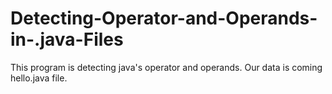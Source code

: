 # Detecting-Operator-and-Operands-in-.java-Files
This program is detecting java's operator and operands. Our data is coming hello.java file.
